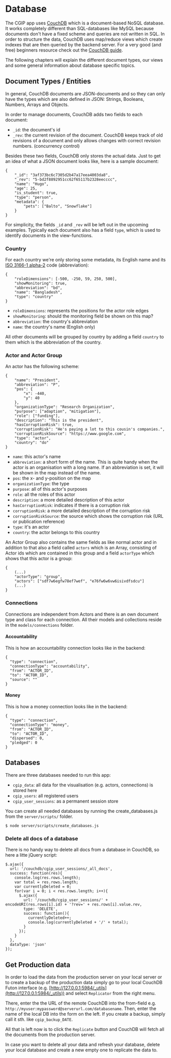 # Database

The CGIP app uses [CouchDB](http://couchdb.apache.org/) which is a document-based NoSQL database. It works completely different than SQL-databases like MySQL because documents don't have a fixed scheme and queries are not written in SQL. In order to structure the data, CouchDB uses map/reduce views which create indexes that are then queried by the backend server. For a very good (and free) beginners resource check out the [CouchDB guide](http://guide.couchdb.org/draft/index.html).

The following chapters will explain the different document types, our views and some general information about database specific topics.

## Document Types / Entities

In general, CouchDB documents are JSON-documents and so they can only have the types which are also defined in JSON: Strings, Booleans, Numbers, Arrays and Objects. 

In order to manage documents, CouchDB adds two fields to each document:

- `_id`: the document's id
- `_rev`: the current revision of the document. CouchDB keeps track of old revisions of a document and only allows changes with correct revision numbers. (concurrency control)

Besides these two fields, CouchDB only stores the actual data. Just to get an idea of what a JSON document looks like, here is a sample document:

	{
   		"_id": "3af373bc6c7305d2b47a17eea4003da8",
   		"_rev": "5-bd2f8892951cc62f65117b2328eecccc",
   		"name": "Hugo",
   		"age": 25,
   		"is_student": true,
   		"type": "person",
	    "metadata": {
   			"pets": ["Balto", "Snowflake"]
   		}
	}

For simplicity, the fields `_id` and `_rev` will be left out in the upcoming examples. Typically each document also has a field `type`, which is used to identify documents in the view-functions.

### Country

For each country we're only storing some metadata, its English name and its [ISO 3166-1 alpha-2](http://en.wikipedia.org/wiki/ISO_3166-1_alpha-2#Officially_assigned_code_elements) code (abbreviation):

	{
	    "roleDimensions": [-500, -250, 59, 250, 500],
   		"showMonitoring": true,
   		"abbreviation": "bd",
   		"name": "Bangladesh",
   		"type": "country"
	}

- `roleDimensions`: represents the positions for the actor role edges
- `showMonitoring`: should the monitoring field be shown on this map?
- `abbreviation`: the country's abbreviation
- `name`: the country's name (English only)

All other documents will be grouped by country by adding a field `country` to them which is the abbreviation of the country. 

### Actor and Actor Group

An actor has the following scheme:

	{
   		"name": "President",
	    "abbreviation": "P",
   		"pos": {
       		"x": -440,
       		"y": 40
   		},
   		"organizationType": "Research Organization",
   		"purpose": ["adaption", "mitigation"],
   		"role": ["funding"],
   		"description": "This is the president",
   		"hasCorruptionRisk": true,
    	"corruptionRisk": "He's paying a lot to this cousin's companies.",
    	"corruptionRiskSource": "https://www.google.com",
		"type": "actor",
 		"country": "do"
	}

- `name`: this actor's name
- `abbreviation`: a short form of the name. This is quite handy when the actor is an organisation with a long name. If an abbreviation is set, it will be shown in the map instead of the name.
- `pos`: the x- and y-position on the map
- `organizationType`: the type
- `purpose`: all of this actor's purposes
- `role`: all the roles of this actor
- `description`: a more detailed description of this actor
- `hasCorruptionRisk`: indicates if there is a corruption risk
- `corruptionRisk`: a more detailed description of the corruption risk
- `corruptionRiskSource`: the source which shows the corruption risk (URL or publication reference)
- `type`: it's an actor
- `country`: the actor belongs to this country

An Actor Group also contains the same fields as like normal actor and in addition to that also a field called `actors` which is an Array, consisting of Actor ids which are contained in this group and a field `actorType` which shows that this actor is a group:

	{
		(...)
		"actorType": "group",
		"actors": ["sdf7w6egfw78ef7wef", "e76fw6w6vw6isivdfsdcu"]
		(...)
	}

### Connections

Connections are independent from Actors and there is an own document type and class for each connection. All their models and collections reside in the `models/connections` folder.


#### Accountability

This is how an accountability connection looks like in the backend:

    {
      "type": "connection",
      "connectionType": "accountability",
      "from": "ACTOR_ID",
      "to": "ACTOR_ID",
      "source": ""
    }

#### Money

This is how a money connection looks like in the backend:

    {
      "type": "connection",
      "connectionType": "money",
      "from": "ACTOR_ID",
      "to": "ACTOR_ID",
      "dispersed": 0,
      "pledged": 0
    }

## Databases

There are three databases needed to run this app:

- `cgip_data`: all data for the visualisation (e.g. actors, connections) is stored here
- `cgip_users`: all registered users
- `cgip_user_sessions`: as a permanent session store

You can create all needed databases by running the create_databases.js from the `server/scripts/` folder. 

`$ node server/scripts/create_databases.js`

### Delete all docs of a database

There is no handy way to delete all docs from a database in CouchDB, so here a litte jQuery script:

    $.ajax({
      url: '/couchdb/cgip_user_sessions/_all_docs', 
      success: function(res){
        console.log(res.rows.length);
        var total = res.rows.length;
        var currentlyDeleted = 0;
        for(var i = 0; i < res.rows.length; i++){
          $.ajax({ 
            url: '/couchdb/cgip_user_sessions/' + encodeURI(res.rows[i].id) + '?rev=' + res.rows[i].value.rev,
            type: 'DELETE',
            success: function(){
              currentlyDeleted++;
              console.log(currentlyDeleted + '/' + total);
            }
          });
        }
      },
      dataType: 'json'
    });

## Get Production data

In order to load the data from the production server on your local server or to create a backup of the production data simply go to your local CouchDB Futon interface (e.g. [http://127.0.0.1:5984/_utils](http://127.0.0.1:5984/_utils)) and select `Replicator` from the right menu.

There, enter the the URL of the remote CouchDB into the from-field e.g. `http://myuser:mypassword@serverurl.com/databasename`. Then, enter the name of the local DB into the form on the left. If you create a backup, simply call it sth. like `cgip_backup_DATE`.

All that is left now is to click the `Replicate` button and CouchDB will fetch all the documents from the production server.

In case you want to delete all your data and refresh your database, delete your local database and create a new empty one to replicate the data to.